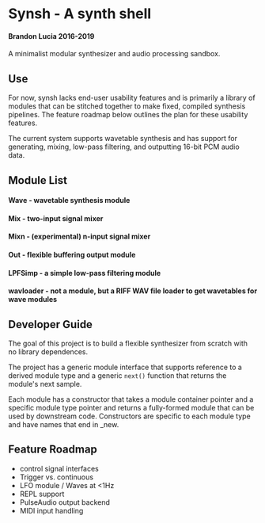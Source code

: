 Synsh - A synth shell
======================
#### Brandon Lucia 2016-2019

A minimalist modular synthesizer and audio processing sandbox. 

## Use
For now, synsh lacks end-user usability features and is primarily a library of
modules that can be stitched together to make fixed, compiled synthesis
pipelines.  The feature roadmap below outlines the plan for these usability
features.

The current system supports wavetable synthesis and has support for generating,
mixing, low-pass filtering, and outputting 16-bit PCM audio data. 

## Module List

#### Wave - wavetable synthesis module

#### Mix - two-input signal mixer

#### Mixn - (experimental) n-input signal mixer

#### Out - flexible buffering output module

#### LPFSimp - a simple low-pass filtering module

#### wavloader - not a module, but a RIFF WAV file loader to get wavetables for wave modules

## Developer Guide
The goal of this project is to build a flexible synthesizer from scratch with no library dependences.

The project has a generic module interface that supports reference to a derived module type and a generic `next()` function that returns the module's next sample.

Each module has a constructor that takes a module container pointer and a
specific module type pointer and returns a fully-formed module that can be used
by downstream code.  Constructors are specific to each module type and have names that end in \_new.



## Feature Roadmap
* control signal interfaces
* Trigger vs. continuous
* LFO module / Waves at <1Hz
* REPL support 
* PulseAudio output backend
* MIDI input handling
